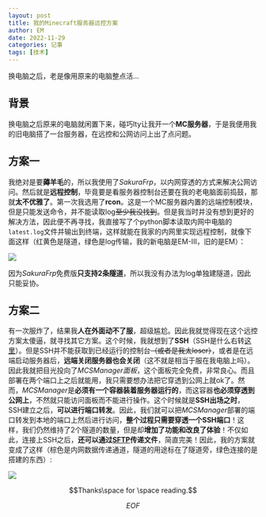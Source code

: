 ```yaml
---
layout: post
title: 我的Minecraft服务器远控方案
author: EM
date: 2022-11-29 
categories: 记事
tags: [技术]
---
```



换电脑之后，老是像用原来的电脑整点活...

## 背景

换电脑之后原来的电脑就闲置下来，碰巧lty让我开一个**MC服务器**，于是我便用我的旧电脑搭了一台服务器，在远控和公网访问上出了点问题。

## 方案一

我绝对是要**薅羊毛**的，所以我使用了*SakuraFrp*，以内网穿透的方式来解决公网访问。然后就是**远程控制**，毕竟要是看服务器控制台还要在我的老电脑面前捣鼓，那就**太不优雅了**。第一次我选用了**rcon**。这是一个MC服务器内置的远端控制模块，但是只能发送命令，并不能读取log~~至少我没找到~~。但是我当时并没有想到更好的解决方法，因此便不再寻找，我直接写了个python脚本读取内网中电脑的`latest.log`文件并输出到终端，这样就能在我家的内网里实现远程控制，就像下面这样（红黄色是隧道，绿色是log传输，我的新电脑是EM-III，旧的是EM）：

![](https://files.catbox.moe/gew4bf.png)

因为*SakuraFrp*免费版**只支持2条隧道**，所以我没有办法为log单独建隧道，因此只能妥协。

## 方案二

有一次服炸了，结果我**人在外面动不了服**，超级尴尬。因此我就觉得现在这个远控方案太傻逼，就寻找其它方案。这个时候，我就想到了**SSH**（SSH是什么右转[这里](https://baike.baidu.com/item/ssh/10407?fr=aladdin)）。但是SSH并不能获取到已经运行的控制台~~（或者是我太loser）~~，或者是在远端启动服务器后，**远端关闭服务器也会关闭**（这不就是相当于服在我电脑上吗）。因此我就把目光投向了*MCSManager面板*，这个面板完全免费，非常良心。而且部署在两个端口上之后就能用，我只需要想办法把它穿透到公网上就ok了。然而，*MCSManager*是**必须有一个容器装着服务器运行的**，而这容器**也必须穿透到公网上**，不然就只能访问面板而不能进行操作。这个时候就是**SSH出场之时**，SSH建立之后，**可以进行端口转发**。因此，我们就可以把*MCSManager*部署的端口转发到本地的端口上然后进行访问，**整个过程只需要穿透一个SSH端口**！这样，我们仍然维持了2个隧道的数量，但是却**增加了功能和改良了体验**！不仅如此，连接上SSH之后，**还可以通过[SFTP](https://baike.baidu.com/item/SSH%E6%96%87%E4%BB%B6%E4%BC%A0%E8%BE%93%E5%8D%8F%E8%AE%AE/2974699?fromtitle=SFTP&fromid=1184182&fr=aladdin)传递文件**，简直完美！因此，我的方案就变成了这样（棕色是内网数据传递通道，隧道的用途标在了隧道旁，绿色连接的是搭建的东西）:

![](https://files.catbox.moe/x6nzs4.png)



$$Thanks\space for \space reading.$$

$$EOF$$